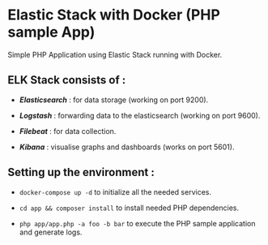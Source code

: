 
# Elastic Stack with Docker (PHP sample App)

Simple PHP Application using Elastic Stack running with Docker.

## **ELK Stack** consists of : 

- ***Elasticsearch*** : for data storage (working on port 9200).

- ***Logstash*** : forwarding data to the elasticsearch (working on port 9600).

- ***Filebeat*** : for data collection.

- ***Kibana*** : visualise graphs and dashboards (works on port 5601).

## Setting up the environment :

- ``docker-compose up -d``  to initialize all the needed services.

- ```cd app && composer install```  to install needed PHP dependencies.

- ```php app/app.php -a foo -b bar```  to execute the PHP sample application and generate logs.
